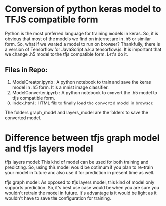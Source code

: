 # Conversion of python keras model to TFJS compatible form
Python is the most preferred language for training models in keras. So, it is obvious that most of the models we find on internet are in .h5 or similar form. So, what if we wanted a model to run on browser? Thankfully, there is a version of Tensorflow for JavaScript a.k.a tensorflow.js. It is important that we change .h5 model to the tfjs compatible form. Let's do it.

## Files in Repo:
1. ModelCreator.ipynb : A python notebook to train and save the keras model in .h5 form. It is a mnist image classifier.
2. ModelConverter.ipynb : A python notebook to convert the .h5 model to tfjs compatible form.
3. Index.html : HTML file to finally load the converted model in browser.

The folders graph_model and layers_model are the folders to save the converted model.

# Difference between tfjs graph model and tfjs layers model
tfjs layers model: This kind of model can be used for both training and predicting. So, using this model would be optimum if you plan to re-train your model in future and also use it for prediction in present time as well.

tfjs graph model: As opposed to tfjs layers model, this kind of model only supports prediction. So, it's best use case would be when you are sure you wouldn't retrain the model in future. It's advantage is it would be light as it wouldn't have to save the configuration for training.
